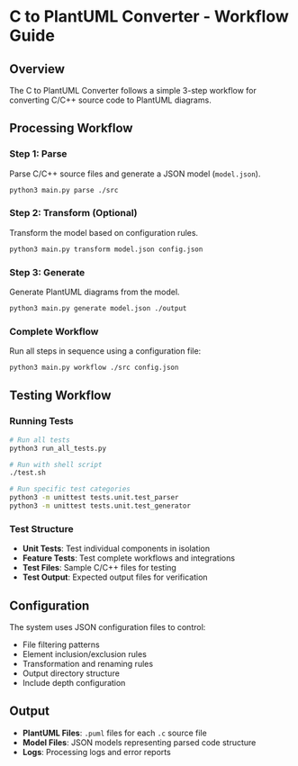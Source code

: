 # C to PlantUML Converter - Workflow Guide

## Overview
The C to PlantUML Converter follows a simple 3-step workflow for converting C/C++ source code to PlantUML diagrams.

## Processing Workflow

### Step 1: Parse
Parse C/C++ source files and generate a JSON model (`model.json`).

```bash
python3 main.py parse ./src
```

### Step 2: Transform (Optional)
Transform the model based on configuration rules.

```bash
python3 main.py transform model.json config.json
```

### Step 3: Generate
Generate PlantUML diagrams from the model.

```bash
python3 main.py generate model.json ./output
```

### Complete Workflow
Run all steps in sequence using a configuration file:

```bash
python3 main.py workflow ./src config.json
```

## Testing Workflow

### Running Tests
```bash
# Run all tests
python3 run_all_tests.py

# Run with shell script
./test.sh

# Run specific test categories
python3 -m unittest tests.unit.test_parser
python3 -m unittest tests.unit.test_generator
```

### Test Structure
- **Unit Tests**: Test individual components in isolation
- **Feature Tests**: Test complete workflows and integrations
- **Test Files**: Sample C/C++ files for testing
- **Test Output**: Expected output files for verification

## Configuration
The system uses JSON configuration files to control:
- File filtering patterns
- Element inclusion/exclusion rules
- Transformation and renaming rules
- Output directory structure
- Include depth configuration

## Output
- **PlantUML Files**: `.puml` files for each `.c` source file
- **Model Files**: JSON models representing parsed code structure
- **Logs**: Processing logs and error reports